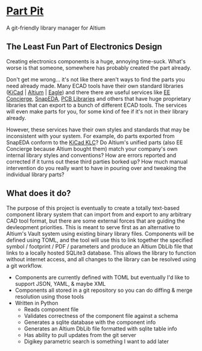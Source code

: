 # [Part Pit](https://github.com/swedishhat/part-pit)
A git-friendly library manager for Altium

## The Least Fun Part of Electronics Design
Creating electronics components is a huge, annoying time-suck. What's worse is that someone, somewhere has probably created the part already. 

Don't get me wrong... it's not like there aren't ways to find the parts you need already made. Many ECAD tools have their own standard libraries ([KiCad](https://kicad.github.io/) | [Altium](https://designcontent.live.altium.com/) | [Eagle](http://eagle.autodesk.com/eagle/libraries)) and there there are useful services like [EE Concierge](https://eeconcierge.com/), [SnapEDA](https://www.snapeda.com), [PCB Libraries](https://www.pcblibraries.com/) and others that have huge proprietary libraries that can export to a bunch of different ECAD tools. The services will even make parts for you, for some kind of fee if it's not in their library already. 

However, these services have their own styles and standards that may be inconsistent with your system. For example, do parts exported from SnapEDA conform to the [KiCad KLC](http://kicad-pcb.org/libraries/klc/)? Do Altium's unified parts (also EE Concierge because Altium bought them) match your company's own internal library styles and conventions? How are errors reported and corrected if it turns out these third parties borked up? How much manual intervention do you really want to have in pouring over and tweaking the individual library parts?

## What does it do?
The purpose of this project is eventually to create a totally text-based component library system that can import from and export to any arbitrary CAD tool format, but there are some external forces that are guiding the devleopment priorities. This is meant to serve first as an alternative to Altium's Vault system using existing binary library files. Components will be defined using TOML, and the tool will use this to link together the specified symbol / footprint / PDF / parameters and produce an Altium DbLib file that links to a locally hosted SQLite3 database. This allows the library to function without internet access, and all changes to the library can be resolved using a git workflow.

* Components are currently defined with TOML but eventually I'd like to support JSON, YAML, & maybe XML
* Components all stored in a git repository so you can do diffing & merge resolution using those tools
* Written in Python
  * Reads component file
  * Validates correctness of the component file against a schema
  * Generates a sqlite database with the component info
  * Generates an Altium DbLib file formatted with sqlite table info
  * Has ability to pull updates from the git server
  * Digikey parametric search is something I want to add later
